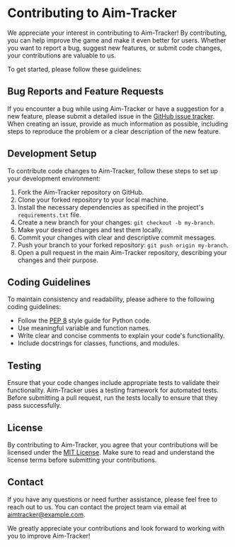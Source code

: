 # Contributing to Aim-Tracker

We appreciate your interest in contributing to Aim-Tracker! By contributing, you can help improve the game and make it even better for users. Whether you want to report a bug, suggest new features, or submit code changes, your contributions are valuable to us.

To get started, please follow these guidelines:

## Bug Reports and Feature Requests

If you encounter a bug while using Aim-Tracker or have a suggestion for a new feature, please submit a detailed issue in the [GitHub issue tracker](https://github.com/dhruvkej9/Aim-Tracker/issues). When creating an issue, provide as much information as possible, including steps to reproduce the problem or a clear description of the new feature.

## Development Setup

To contribute code changes to Aim-Tracker, follow these steps to set up your development environment:

1. Fork the Aim-Tracker repository on GitHub.
2. Clone your forked repository to your local machine.
3. Install the necessary dependencies as specified in the project's `requirements.txt` file.
4. Create a new branch for your changes: `git checkout -b my-branch`.
5. Make your desired changes and test them locally.
6. Commit your changes with clear and descriptive commit messages.
7. Push your branch to your forked repository: `git push origin my-branch`.
8. Open a pull request in the main Aim-Tracker repository, describing your changes and their purpose.

## Coding Guidelines

To maintain consistency and readability, please adhere to the following coding guidelines:

- Follow the [PEP 8](https://www.python.org/dev/peps/pep-0008/) style guide for Python code.
- Use meaningful variable and function names.
- Write clear and concise comments to explain your code's functionality.
- Include docstrings for classes, functions, and modules.

## Testing

Ensure that your code changes include appropriate tests to validate their functionality. Aim-Tracker uses a testing framework for automated tests. Before submitting a pull request, run the tests locally to ensure that they pass successfully.

## License

By contributing to Aim-Tracker, you agree that your contributions will be licensed under the [MIT License](https://opensource.org/licenses/MIT). Make sure to read and understand the license terms before submitting your contributions.

## Contact

If you have any questions or need further assistance, please feel free to reach out to us. You can contact the project team via email at [aimtracker@example.com](mailto:aimtracker@example.com).

We greatly appreciate your contributions and look forward to working with you to improve Aim-Tracker!
